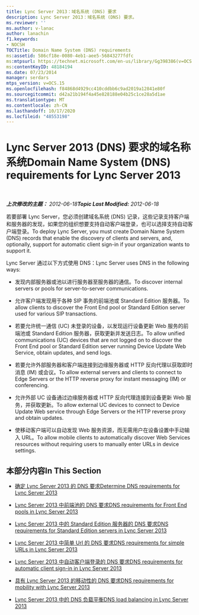 ```yaml
---
title: Lync Server 2013：域名系统 (DNS) 要求
description: Lync Server 2013：域名系统 (DNS) 要求。
ms.reviewer: ''
ms.author: v-lanac
author: lanachin
f1.keywords:
- NOCSH
TOCTitle: Domain Name System (DNS) requirements
ms:assetid: 586cf18e-0080-4eb1-aee5-56843277fdfc
ms:mtpsurl: https://technet.microsoft.com/en-us/library/Gg398386(v=OCS.15)
ms:contentKeyID: 48184194
ms.date: 07/23/2014
manager: serdars
mtps_version: v=OCS.15
ms.openlocfilehash: f84868d4929cc410cddbb6c9ad2019a12841e80f
ms.sourcegitcommit: d42a21b194f4a45e828188e04b25c1ce28a5d1ae
ms.translationtype: MT
ms.contentlocale: zh-CN
ms.lasthandoff: 10/17/2020
ms.locfileid: "48553198"
---
```

# <a name="domain-name-system-dns-requirements-for-lync-server-2013"></a><span data-ttu-id="2dc1c-103">Lync Server 2013 (DNS) 要求的域名称系统</span><span class="sxs-lookup"><span data-stu-id="2dc1c-103">Domain Name System (DNS) requirements for Lync Server 2013</span></span>

<div data-xmlns="http://www.w3.org/1999/xhtml">

<div class="topic" data-xmlns="http://www.w3.org/1999/xhtml" data-msxsl="urn:schemas-microsoft-com:xslt" data-cs="https://msdn.microsoft.com/">

<div data-asp="https://msdn2.microsoft.com/asp">



</div>

<div id="mainSection">

<div id="mainBody">

<span> </span>

<span data-ttu-id="2dc1c-104">_**上次修改的主题：** 2012-06-18_</span><span class="sxs-lookup"><span data-stu-id="2dc1c-104">_**Topic Last Modified:** 2012-06-18_</span></span>

<span data-ttu-id="2dc1c-105">若要部署 Lync Server，您必须创建域名系统 (DNS) 记录，这些记录支持客户端和服务器的发现，如果您的组织想要支持自动客户端登录，也可以选择支持自动客户端登录。</span><span class="sxs-lookup"><span data-stu-id="2dc1c-105">To deploy Lync Server, you must create Domain Name System (DNS) records that enable the discovery of clients and servers, and, optionally, support for automatic client sign-in if your organization wants to support it.</span></span>

<span data-ttu-id="2dc1c-106">Lync Server 通过以下方式使用 DNS：</span><span class="sxs-lookup"><span data-stu-id="2dc1c-106">Lync Server uses DNS in the following ways:</span></span>

  - <span data-ttu-id="2dc1c-107">发现内部服务器或池以进行服务器至服务器的通信。</span><span class="sxs-lookup"><span data-stu-id="2dc1c-107">To discover internal servers or pools for server-to-server communications.</span></span>

  - <span data-ttu-id="2dc1c-108">允许客户端发现用于各种 SIP 事务的前端池或 Standard Edition 服务器。</span><span class="sxs-lookup"><span data-stu-id="2dc1c-108">To allow clients to discover the Front End pool or Standard Edition server used for various SIP transactions.</span></span>

  - <span data-ttu-id="2dc1c-109">若要允许统一通信 (UC) 未登录的设备，以发现运行设备更新 Web 服务的前端池或 Standard Edition 服务器，获取更新并发送日志。</span><span class="sxs-lookup"><span data-stu-id="2dc1c-109">To allow unified communications (UC) devices that are not logged on to discover the Front End pool or Standard Edition server running Device Update Web Service, obtain updates, and send logs.</span></span>

  - <span data-ttu-id="2dc1c-110">若要允许外部服务器和客户端连接到边缘服务器或 HTTP 反向代理以获取即时消息 (IM) 或会议。</span><span class="sxs-lookup"><span data-stu-id="2dc1c-110">To allow external servers and clients to connect to Edge Servers or the HTTP reverse proxy for instant messaging (IM) or conferencing.</span></span>

  - <span data-ttu-id="2dc1c-111">允许外部 UC 设备通过边缘服务器或 HTTP 反向代理连接到设备更新 Web 服务，并获取更新。</span><span class="sxs-lookup"><span data-stu-id="2dc1c-111">To allow external UC devices to connect to Device Update Web service through Edge Servers or the HTTP reverse proxy and obtain updates.</span></span>

  - <span data-ttu-id="2dc1c-112">使移动客户端可以自动发现 Web 服务资源，而无需用户在设备设置中手动输入 URL。</span><span class="sxs-lookup"><span data-stu-id="2dc1c-112">To allow mobile clients to automatically discover Web Services resources without requiring users to manually enter URLs in device settings.</span></span>

<div>

## <a name="in-this-section"></a><span data-ttu-id="2dc1c-113">本部分内容</span><span class="sxs-lookup"><span data-stu-id="2dc1c-113">In This Section</span></span>

  - [<span data-ttu-id="2dc1c-114">确定 Lync Server 2013 的 DNS 要求</span><span class="sxs-lookup"><span data-stu-id="2dc1c-114">Determine DNS requirements for Lync Server 2013</span></span>](lync-server-2013-determine-dns-requirements.md)

  - [<span data-ttu-id="2dc1c-115">Lync Server 2013 中前端池的 DNS 要求</span><span class="sxs-lookup"><span data-stu-id="2dc1c-115">DNS requirements for Front End pools in Lync Server 2013</span></span>](lync-server-2013-dns-requirements-for-front-end-pools.md)

  - [<span data-ttu-id="2dc1c-116">Lync Server 2013 中的 Standard Edition 服务器的 DNS 要求</span><span class="sxs-lookup"><span data-stu-id="2dc1c-116">DNS requirements for Standard Edition servers in Lync Server 2013</span></span>](lync-server-2013-dns-requirements-for-standard-edition-servers.md)

  - [<span data-ttu-id="2dc1c-117">Lync Server 2013 中简单 Url 的 DNS 要求</span><span class="sxs-lookup"><span data-stu-id="2dc1c-117">DNS requirements for simple URLs in Lync Server 2013</span></span>](lync-server-2013-dns-requirements-for-simple-urls.md)

  - [<span data-ttu-id="2dc1c-118">Lync Server 2013 中自动客户端登录的 DNS 要求</span><span class="sxs-lookup"><span data-stu-id="2dc1c-118">DNS requirements for automatic client sign-in in Lync Server 2013</span></span>](lync-server-2013-dns-requirements-for-automatic-client-sign-in.md)

  - [<span data-ttu-id="2dc1c-119">具有 Lync Server 2013 的移动性的 DNS 要求</span><span class="sxs-lookup"><span data-stu-id="2dc1c-119">DNS requirements for mobility with Lync Server 2013</span></span>](lync-server-2013-dns-requirements-for-mobility.md)

  - [<span data-ttu-id="2dc1c-120">Lync Server 2013 中的 DNS 负载平衡</span><span class="sxs-lookup"><span data-stu-id="2dc1c-120">DNS load balancing in Lync Server 2013</span></span>](lync-server-2013-dns-load-balancing.md)

</div>

</div>

<span> </span>

</div>

</div>

</div>

